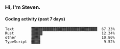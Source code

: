 ### Hi, I'm Steven.

#### Coding activity (past 7 days)
```
Text        ▓▓▓▓▓▓▓▓▓▓▓▓▓▓▓▓▓▓▓▓▓▓▓▓▓▓▓▓▓▓  67.33%
Rust        ▓▓▓▓▓                           12.34%
other       ▓▓▓▓                            10.80%
TypeScript  ▓▓▓▓                             9.52%
```
